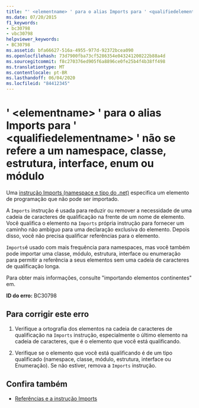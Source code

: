 ```yaml
---
title: "' <elementname> ' para o alias Imports para ' <qualifiedelementname> ' não se refere a um namespace, classe, estrutura, interface, enum ou módulo"
ms.date: 07/20/2015
f1_keywords:
- bc30798
- vbc30798
helpviewer_keywords:
- BC30798
ms.assetid: bfa66627-516a-4955-977d-92372bcea090
ms.openlocfilehash: 73d7900fba73cf5286354e043241200222b88a4d
ms.sourcegitcommit: f8c270376ed905f6a8896ce0fe25b4f4b38ff498
ms.translationtype: MT
ms.contentlocale: pt-BR
ms.lasthandoff: 06/04/2020
ms.locfileid: "84412345"
---
```

# <a name="elementname-for-the-imports-alias-to-qualifiedelementname-does-not-refer-to-a-namespace-class-structure-interface-enum-or-module"></a>' \<elementname> ' para o alias Imports para ' \<qualifiedelementname> ' não se refere a um namespace, classe, estrutura, interface, enum ou módulo
Uma [instrução Imports (namespace e tipo do .net)](../language-reference/statements/imports-statement-net-namespace-and-type.md) especifica um elemento de programação que não pode ser importado.  
  
 A `Imports` instrução é usada para reduzir ou remover a necessidade de uma cadeia de caracteres de qualificação na frente de um nome de elemento. Você qualifica o elemento na `Imports` própria instrução para fornecer um caminho não ambíguo para uma declaração exclusiva do elemento. Depois disso, você não precisa qualificar referências para o elemento.  
  
 `Imports`é usado com mais frequência para namespaces, mas você também pode importar uma classe, módulo, estrutura, interface ou enumeração para permitir a referência a seus elementos sem uma cadeia de caracteres de qualificação longa.  
  
 Para obter mais informações, consulte "importando elementos continentes" em.  
  
 **ID do erro:** BC30798  
  
## <a name="to-correct-this-error"></a>Para corrigir este erro  
  
1. Verifique a ortografia dos elementos na cadeia de caracteres de qualificação na `Imports` instrução, especialmente o último elemento na cadeia de caracteres, que é o elemento que você está qualificando.  
  
2. Verifique se o elemento que você está qualificando é de um tipo qualificado (namespace, classe, módulo, estrutura, interface ou Enumeração). Se não estiver, remova a `Imports` instrução.  
  
## <a name="see-also"></a>Confira também

- [Referências e a instrução Imports](../programming-guide/program-structure/references-and-the-imports-statement.md)
